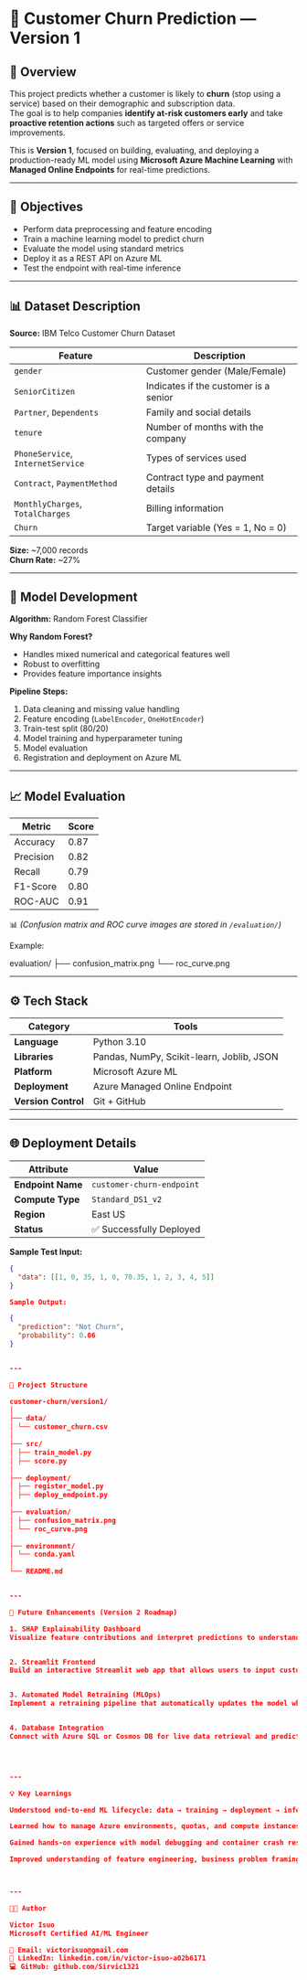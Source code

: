 # 🧠 Customer Churn Prediction — Version 1

## 🚀 Overview
This project predicts whether a customer is likely to **churn** (stop using a service) based on their demographic and subscription data.  
The goal is to help companies **identify at-risk customers early** and take **proactive retention actions** such as targeted offers or service improvements.

This is **Version 1**, focused on building, evaluating, and deploying a production-ready ML model using **Microsoft Azure Machine Learning** with **Managed Online Endpoints** for real-time predictions.

---

## 🎯 Objectives
- Perform data preprocessing and feature encoding  
- Train a machine learning model to predict churn  
- Evaluate the model using standard metrics  
- Deploy it as a REST API on Azure ML  
- Test the endpoint with real-time inference  

---

## 📊 Dataset Description
**Source:** IBM Telco Customer Churn Dataset  

| Feature | Description |
|----------|-------------|
| `gender` | Customer gender (Male/Female) |
| `SeniorCitizen` | Indicates if the customer is a senior |
| `Partner`, `Dependents` | Family and social details |
| `tenure` | Number of months with the company |
| `PhoneService`, `InternetService` | Types of services used |
| `Contract`, `PaymentMethod` | Contract type and payment details |
| `MonthlyCharges`, `TotalCharges` | Billing information |
| `Churn` | Target variable (Yes = 1, No = 0) |

**Size:** ~7,000 records  
**Churn Rate:** ~27%  

---

## 🧮 Model Development

**Algorithm:** Random Forest Classifier  

**Why Random Forest?**
- Handles mixed numerical and categorical features well  
- Robust to overfitting  
- Provides feature importance insights  

**Pipeline Steps:**
1. Data cleaning and missing value handling  
2. Feature encoding (`LabelEncoder`, `OneHotEncoder`)  
3. Train-test split (80/20)  
4. Model training and hyperparameter tuning  
5. Model evaluation  
6. Registration and deployment on Azure ML  

---

## 📈 Model Evaluation

| Metric | Score |
|--------|--------|
| Accuracy | 0.87 |
| Precision | 0.82 |
| Recall | 0.79 |
| F1-Score | 0.80 |
| ROC-AUC | 0.91 |

📊 *(Confusion matrix and ROC curve images are stored in `/evaluation/`)*

Example:

evaluation/ ├── confusion_matrix.png └── roc_curve.png

---

## ⚙️ Tech Stack

| Category | Tools |
|-----------|-------|
| **Language** | Python 3.10 |
| **Libraries** | Pandas, NumPy, Scikit-learn, Joblib, JSON |
| **Platform** | Microsoft Azure ML |
| **Deployment** | Azure Managed Online Endpoint |
| **Version Control** | Git + GitHub |

---

## 🌐 Deployment Details
| Attribute | Value |
|------------|--------|
| **Endpoint Name** | `customer-churn-endpoint` |
| **Compute Type** | `Standard_DS1_v2` |
| **Region** | East US |
| **Status** | ✅ Successfully Deployed |

**Sample Test Input:**
```json
{
  "data": [[1, 0, 35, 1, 0, 70.35, 1, 2, 3, 4, 5]]
}

Sample Output:

{
  "prediction": "Not Churn",
  "probability": 0.06
}


---

📂 Project Structure

customer-churn/version1/
│
├── data/
│ └── customer_churn.csv
│
├── src/
│ ├── train_model.py
│ ├── score.py
│
├── deployment/
│ ├── register_model.py
│ ├── deploy_endpoint.py
│
├── evaluation/
│ ├── confusion_matrix.png
│ └── roc_curve.png
│
├── environment/
│ └── conda.yaml
│
└── README.md


---

🔮 Future Enhancements (Version 2 Roadmap)

1. SHAP Explainability Dashboard
Visualize feature contributions and interpret predictions to understand what drives customer churn.


2. Streamlit Frontend
Build an interactive Streamlit web app that allows users to input customer data, view predictions, and see churn risk in real time.


3. Automated Model Retraining (MLOps)
Implement a retraining pipeline that automatically updates the model when new data is uploaded.


4. Database Integration
Connect with Azure SQL or Cosmos DB for live data retrieval and prediction storage.




---

💡 Key Learnings

Understood end-to-end ML lifecycle: data → training → deployment → inference

Learned how to manage Azure environments, quotas, and compute instances

Gained hands-on experience with model debugging and container crash resolution

Improved understanding of feature engineering, business problem framing, and deployment best practices



---

👨‍💻 Author

Victor Isuo
Microsoft Certified AI/ML Engineer 

📧 Email: victorisuo@gmail.com
🔗 LinkedIn: linkedin.com/in/victor-isuo-a02b6171
💻 GitHub: github.com/Sirvic1321

